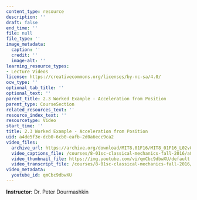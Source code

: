 ```yaml
---
content_type: resource
description: ''
draft: false
end_time: ''
file: null
file_type: ''
image_metadata:
  caption: ''
  credit: ''
  image-alt: ''
learning_resource_types:
- Lecture Videos
license: https://creativecommons.org/licenses/by-nc-sa/4.0/
ocw_type: ''
optional_tab_title: ''
optional_text: ''
parent_title: 2.3 Worked Example - Acceleration from Position
parent_type: CourseSection
related_resources_text: ''
resource_index_text: ''
resourcetype: Video
start_time: ''
title: 2.3 Worked Example - Acceleration from Position
uid: a4de5f3e-dcb0-6cb0-eafb-2d0a6ecc9ca2
video_files:
  archive_url: https://archive.org/download/MIT8.01F16/MIT8_01F16_L02v03_360p.mp4
  video_captions_file: /courses/8-01sc-classical-mechanics-fall-2016/a86b031ad2cc577397afcefcd02da5d4_qmCbc9dbwXU.vtt
  video_thumbnail_file: https://img.youtube.com/vi/qmCbc9dbwXU/default.jpg
  video_transcript_file: /courses/8-01sc-classical-mechanics-fall-2016/66ad7408df2fef5c25c6b4f099c05112_qmCbc9dbwXU.pdf
video_metadata:
  youtube_id: qmCbc9dbwXU
---
```

**Instructor:** Dr. Peter Dourmashkin
